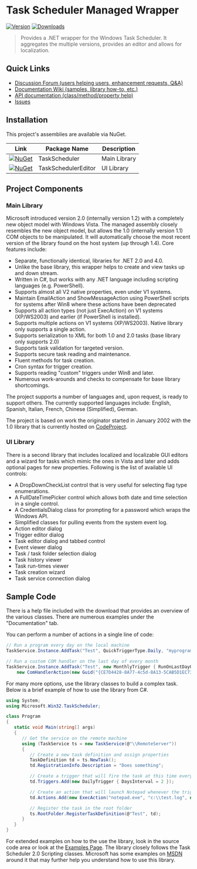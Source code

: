 # Task Scheduler Managed Wrapper
[![Version](https://img.shields.io/github/release/dahall/TaskScheduler.svg?style=flat-square)](https://github.com/dahall/TaskScheduler/releases) [![Downloads](https://img.shields.io/nuget/dt/TaskScheduler.svg?style=flat-square)](https://www.nuget.org/packages/TaskScheduler/) 

> Provides a .NET wrapper for the Windows Task Scheduler. It aggregates the multiple versions, provides an editor and allows for localization.

## Quick Links
* [Discussion Forum (users helping users, enhancement requests, Q&A)](https://groups.google.com/forum/#!forum/taskscheduler)
* [Documentation Wiki (samples, library how-to, etc.)](https://github.com/dahall/TaskScheduler/wiki)
* [API documentation (class/method/property help)](https://dahall.github.io/TaskScheduler)
* [Issues](https://github.com/dahall/TaskScheduler/issues)

## Installation
This project's assemblies are available via NuGet.

|Link|Package Name|Description|
|------------|------------|-----------|
|[![NuGet](https://img.shields.io/nuget/v/TaskScheduler.svg?style=flat-square)](https://www.nuget.org/packages/TaskScheduler)| TaskScheduler|Main Library|
|[![NuGet](https://img.shields.io/nuget/v/TaskSchedulerEditor.svg?style=flat-square)](https://www.nuget.org/packages/TaskSchedulerEditor)|TaskSchedulerEditor|UI Library|

## Project Components
### Main Library
Microsoft introduced version 2.0 (internally version 1.2) with a completely new object model with Windows Vista. The managed assembly closely resembles the new object model, but allows the 1.0 (internally version 1.1) COM objects to be manipulated. It will automatically choose the most recent version of the library found on the host system (up through 1.4). Core features include:

* Separate, functionally identical, libraries for .NET 2.0 and 4.0\.
* Unlike the base library, this wrapper helps to create and view tasks up and down stream.
* Written in C#, but works with any .NET language including scripting languages (e.g. PowerShell).
* Supports almost all V2 native properties, even under V1 systems.
* Maintain EmailAction and ShowMessageAction using PowerShell scripts for systems after Win8 where these actions have been deprecated
* Supports all action types (not just ExecAction) on V1 systems (XP/WS2003) and earlier (if PowerShell is installed).
* Supports multiple actions on V1 systems (XP/WS2003). Native library only supports a single action.
* Supports serialization to XML for both 1.0 and 2.0 tasks (base library only supports 2.0)
* Supports task validation for targeted version.
* Supports secure task reading and maintenance.
* Fluent methods for task creation.
* Cron syntax for trigger creation.
* Supports reading "custom" triggers under Win8 and later.
* Numerous work-arounds and checks to compensate for base library shortcomings.

The project supports a number of languages and, upon request, is ready to support others. The currently supported languages include: English, Spanish, Italian, French, Chinese (Simplified), German.  

The project is based on work the originator started in January 2002 with the 1.0 library that is currently hosted on [CodeProject](http://www.codeproject.com/KB/system/taskschedulerlibrary.aspx).  

### UI Library
There is a second library that includes localized and localizable GUI editors and a wizard for tasks which mimic the ones in Vista and later and adds optional pages for new properties. Following is the list of available UI controls:

* A DropDownCheckList control that is very useful for selecting flag type enumerations.
* A FullDateTimePicker control which allows both date and time selection in a single control.
* A CredentialsDialog class for prompting for a password which wraps the Windows API.
* Simplified classes for pulling events from the system event log.
* Action editor dialog
* Trigger editor dialog
* Task editor dialog and tabbed control
* Event viewer dialog
* Task / task folder selection dialog
* Task history viewer
* Task run-times viewer
* Task creation wizard
* Task service connection dialog

## Sample Code
There is a help file included with the download that provides an overview of the various classes. There are numerous examples under the "Documentation" tab.  

You can perform a number of actions in a single line of code:  
```C#
// Run a program every day on the local machine
TaskService.Instance.AddTask("Test", QuickTriggerType.Daily, "myprogram.exe", "-a arg");

// Run a custom COM handler on the last day of every month
TaskService.Instance.AddTask("Test", new MonthlyTrigger { RunOnLastDayOfMonth = true }, 
    new ComHandlerAction(new Guid("{CE7D4428-8A77-4c5d-8A13-5CAB5D1EC734}")));
```

For many more options, use the library classes to build a complex task. Below is a brief example of how to use the library from C#.  
```C#
using System;
using Microsoft.Win32.TaskScheduler;

class Program
{
   static void Main(string[] args)
   {
      // Get the service on the remote machine
      using (TaskService ts = new TaskService(@"\\RemoteServer"))
      {
         // Create a new task definition and assign properties
         TaskDefinition td = ts.NewTask();
         td.RegistrationInfo.Description = "Does something";

         // Create a trigger that will fire the task at this time every other day
         td.Triggers.Add(new DailyTrigger { DaysInterval = 2 });

         // Create an action that will launch Notepad whenever the trigger fires
         td.Actions.Add(new ExecAction("notepad.exe", "c:\\test.log", null));

         // Register the task in the root folder
         ts.RootFolder.RegisterTaskDefinition(@"Test", td);
      }
   }
}
```

For extended examples on how to the use the library, look in the source code area or look at the [Examples Page](https://github.com/dahall/TaskScheduler/wiki/Examples). The library closely follows the Task Scheduler 2.0 Scripting classes. Microsoft has some examples on [MSDN](http://msdn2.microsoft.com/en-us/library/aa384006(VS.85).aspx) around it that may further help you understand how to use this library.
